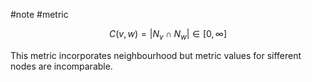 #note #metric 

$$C(v, w) = |N_v \cap N_w| \in [0, \infty]$$

This metric incorporates neighbourhood but metric values for sifferent nodes are incomparable.